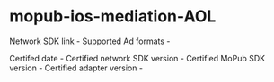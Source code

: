 # mopub-ios-mediation-AOL

Network SDK link -
Supported Ad formats -

Certifed date -
Certified network SDK version -
Certified MoPub SDK version -
Certified adapter version -
